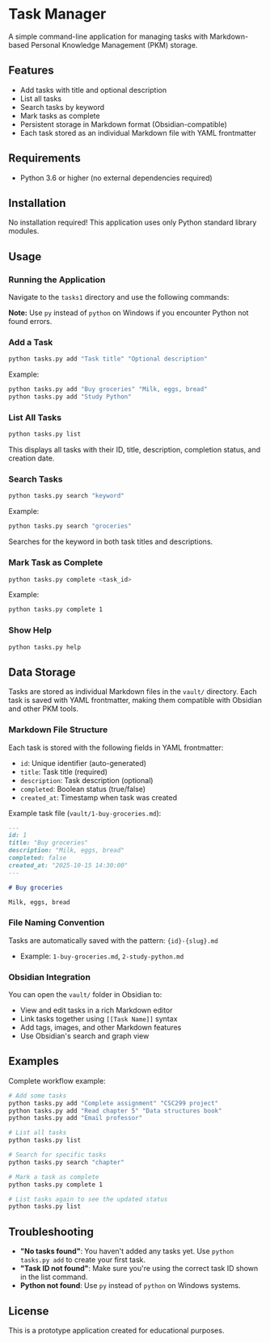 # Task Manager

A simple command-line application for managing tasks with Markdown-based Personal Knowledge Management (PKM) storage.

## Features

- Add tasks with title and optional description
- List all tasks
- Search tasks by keyword
- Mark tasks as complete
- Persistent storage in Markdown format (Obsidian-compatible)
- Each task stored as an individual Markdown file with YAML frontmatter

## Requirements

- Python 3.6 or higher (no external dependencies required)

## Installation

No installation required! This application uses only Python standard library modules.

## Usage

### Running the Application

Navigate to the `tasks1` directory and use the following commands:

**Note:** Use `py` instead of `python` on Windows if you encounter Python not found errors.

### Add a Task

```bash
python tasks.py add "Task title" "Optional description"
```

Example:
```bash
python tasks.py add "Buy groceries" "Milk, eggs, bread"
python tasks.py add "Study Python"
```

### List All Tasks

```bash
python tasks.py list
```

This displays all tasks with their ID, title, description, completion status, and creation date.

### Search Tasks

```bash
python tasks.py search "keyword"
```

Example:
```bash
python tasks.py search "groceries"
```

Searches for the keyword in both task titles and descriptions.

### Mark Task as Complete

```bash
python tasks.py complete <task_id>
```

Example:
```bash
python tasks.py complete 1
```

### Show Help

```bash
python tasks.py help
```

## Data Storage

Tasks are stored as individual Markdown files in the `vault/` directory. Each task is saved with YAML frontmatter, making them compatible with Obsidian and other PKM tools.

### Markdown File Structure

Each task is stored with the following fields in YAML frontmatter:
- `id`: Unique identifier (auto-generated)
- `title`: Task title (required)
- `description`: Task description (optional)
- `completed`: Boolean status (true/false)
- `created_at`: Timestamp when task was created

Example task file (`vault/1-buy-groceries.md`):
```markdown
---
id: 1
title: "Buy groceries"
description: "Milk, eggs, bread"
completed: false
created_at: "2025-10-15 14:30:00"
---

# Buy groceries

Milk, eggs, bread
```

### File Naming Convention

Tasks are automatically saved with the pattern: `{id}-{slug}.md`
- Example: `1-buy-groceries.md`, `2-study-python.md`

### Obsidian Integration

You can open the `vault/` folder in Obsidian to:
- View and edit tasks in a rich Markdown editor
- Link tasks together using `[[Task Name]]` syntax
- Add tags, images, and other Markdown features
- Use Obsidian's search and graph view

## Examples

Complete workflow example:

```bash
# Add some tasks
python tasks.py add "Complete assignment" "CSC299 project"
python tasks.py add "Read chapter 5" "Data structures book"
python tasks.py add "Email professor"

# List all tasks
python tasks.py list

# Search for specific tasks
python tasks.py search "chapter"

# Mark a task as complete
python tasks.py complete 1

# List tasks again to see the updated status
python tasks.py list
```

## Troubleshooting

- **"No tasks found"**: You haven't added any tasks yet. Use `python tasks.py add` to create your first task.
- **"Task ID not found"**: Make sure you're using the correct task ID shown in the list command.
- **Python not found**: Use `py` instead of `python` on Windows systems.

## License

This is a prototype application created for educational purposes.
